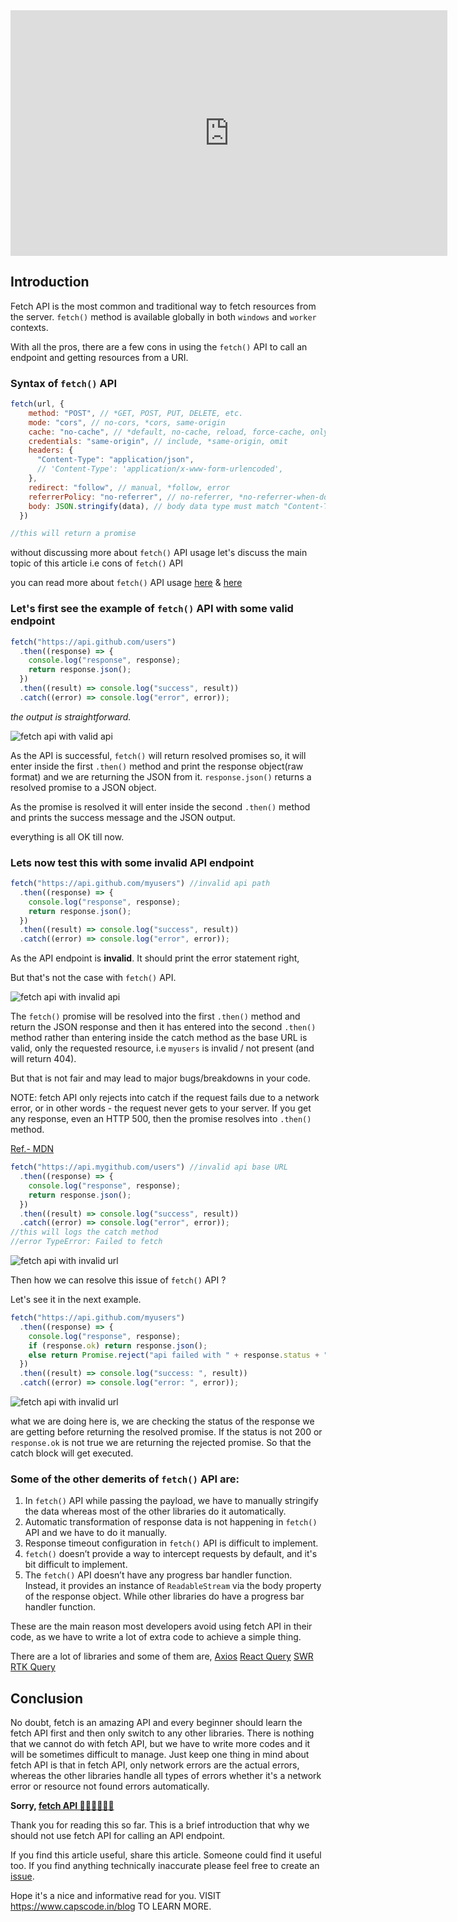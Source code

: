 
<iframe width="699" height="393" src="https://www.youtube.com/embed/euSMapHlbmY" title="Fetch API Issue | You should not use Fetch API in JavaScript #javascript #webdevelopment  #reactjs" frameborder="0" allow="accelerometer; autoplay; clipboard-write; encrypted-media; gyroscope; picture-in-picture; web-share" allowfullscreen></iframe>

## Introduction

Fetch API is the most common and traditional way to fetch resources from the server.
`fetch()` method is available globally in both `windows` and `worker` contexts.

With all the pros, there are a few cons in using the `fetch()` API to call an endpoint and getting resources from a URI.


### Syntax of `fetch()` API
```js
fetch(url, {
    method: "POST", // *GET, POST, PUT, DELETE, etc.
    mode: "cors", // no-cors, *cors, same-origin
    cache: "no-cache", // *default, no-cache, reload, force-cache, only-if-cached
    credentials: "same-origin", // include, *same-origin, omit
    headers: {
      "Content-Type": "application/json",
      // 'Content-Type': 'application/x-www-form-urlencoded',
    },
    redirect: "follow", // manual, *follow, error
    referrerPolicy: "no-referrer", // no-referrer, *no-referrer-when-downgrade, origin, origin-when-cross-origin, same-origin, strict-origin, strict-origin-when-cross-origin, unsafe-url
    body: JSON.stringify(data), // body data type must match "Content-Type" header
  })

//this will return a promise
```

without discussing more about `fetch()` API usage let's discuss the main topic of this article i.e cons of `fetch()` API

you can read more about `fetch()` API usage [here](https://developer.mozilla.org/en-US/docs/Web/API/Fetch_API) & [here](https://developer.mozilla.org/en-US/docs/Web/API/fetch)



### Let's first see the example of `fetch()` API with some valid endpoint
```js
fetch("https://api.github.com/users")
  .then((response) => {
    console.log("response", response);
    return response.json();
  })
  .then((result) => console.log("success", result))
  .catch((error) => console.log("error", error));
```

_the output is straightforward._

![fetch api with valid api](https://capscode-website.github.io/blogfiles/javascript/you-should-not-use-fetch-api/valid-api.JPG)


As the API is successful, `fetch()` will return resolved promises so, it will enter inside the first `.then()` method and print the response object(raw format) and we are returning the JSON from it.
`response.json()` returns a resolved promise to a JSON object.

As the promise is resolved it will enter inside the second `.then()` method and prints the success message and the JSON output.

everything is all OK till now.

### Lets now test this with some invalid API endpoint

```js
fetch("https://api.github.com/myusers") //invalid api path
  .then((response) => {
    console.log("response", response);
    return response.json();
  })
  .then((result) => console.log("success", result))
  .catch((error) => console.log("error", error));
```

As the API endpoint is **invalid**. It should print the error statement right,

But that's not the case with `fetch()` API.

![fetch api with invalid api](https://capscode-website.github.io/blogfiles/javascript/you-should-not-use-fetch-api/incorrect-endpoint.JPG)


The `fetch()` promise will be resolved into the first `.then()` method and return the JSON response and then it has entered into the second `.then()` method rather than entering inside the catch method
as the base URL is valid, only the requested resource, i.e `myusers` is invalid / not present (and will return 404).

But that is not fair and may lead to major bugs/breakdowns in your code.

NOTE: fetch API only rejects into catch if the request fails due to a network error, or in other words - the request never gets to your server. If you get any response, even an HTTP 500, then the promise resolves into `.then()` method.

[Ref.- MDN](https://developer.mozilla.org/en-US/docs/Web/API/Fetch_API/Using_Fetch#checking_that_the_fetch_was_successful)

```js
fetch("https://api.mygithub.com/users") //invalid api base URL
  .then((response) => {
    console.log("response", response);
    return response.json();
  })
  .then((result) => console.log("success", result))
  .catch((error) => console.log("error", error));
//this will logs the catch method
//error TypeError: Failed to fetch
```
![fetch api with invalid url](https://capscode-website.github.io/blogfiles/javascript/you-should-not-use-fetch-api/incorrect-url.JPG)

Then how we can resolve this issue of `fetch()` API ?

Let's see it in the next example.

```js
fetch("https://api.github.com/myusers")
  .then((response) => {
    console.log("response", response);
    if (response.ok) return response.json();
    else return Promise.reject("api failed with " + response.status + " code");
  })
  .then((result) => console.log("success: ", result))
  .catch((error) => console.log("error: ", error));
```
![fetch api with invalid url](https://capscode-website.github.io/blogfiles/javascript/you-should-not-use-fetch-api/how-to-handle.JPG)


what we are doing here is, we are checking the status of the response we are getting before returning the resolved promise.
If the status is not 200 or `response.ok` is not true we are returning the rejected promise.
So that the catch block will get executed.



### Some of the other demerits of `fetch()` API are:
1. In `fetch()` API while passing the payload, we have to manually stringify the data whereas most of the other libraries do it automatically.
2. Automatic transformation of response data is not happening in `fetch()` API and we have to do it manually.
3. Response timeout configuration in `fetch()` API is difficult to implement.
4. `fetch()` doesn’t provide a way to intercept requests by default, and it's bit difficult to implement.
5. The `fetch()` API doesn’t have any progress bar handler function. Instead, it provides an instance of `ReadableStream` via the body property of the response object. While other libraries do have a progress bar handler function.



These are the main reason most developers avoid using fetch API in their code, as we have to write a lot of extra code to achieve a simple thing.

There are a lot of libraries and some of them are,
[Axios](https://axios-http.com/docs/intro)
[React Query](https://tanstack.com/query/v3/docs/react/overview)
[SWR](https://swr.vercel.app/)
[RTK Query](https://redux-toolkit.js.org/rtk-query/overview)



## Conclusion

No doubt, fetch is an amazing API and every beginner should learn the fetch API first and then only switch to any other libraries.
There is nothing that we cannot do with fetch API, but we have to write more codes and it will be sometimes difficult to manage. Just keep one thing in mind about fetch API is that in fetch API, only network errors are the actual errors, whereas the other libraries handle all types of errors whether it's a network error or resource not found errors automatically.

**Sorry, [fetch API 🙏🏻🙏🏻🙏🏻](https://developer.mozilla.org/en-US/docs/Web/API/fetch)**


Thank you for reading this so far. This is a brief introduction that why we should not use fetch API for calling an API endpoint.


If you find this article useful, share this article. Someone could find it useful too. If you find anything technically inaccurate please feel free to create an [issue](https://github.com/CapsCode-Website/blogfiles/issues).

Hope it's a nice and informative read for you.
VISIT https://www.capscode.in/blog TO LEARN MORE.

